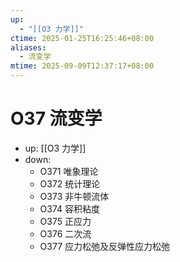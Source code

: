 ```yaml
---
up:
  - "[[O3 力学]]"
ctime: 2025-01-25T16:25:46+08:00
aliases:
  - 流变学
mtime: 2025-09-09T12:37:17+08:00
---
```


# O37 流变学

- up: [[O3 力学]]
- down:	
	- O371 唯象理论
	- O372 统计理论
	- O373 非牛顿流体
	- O374 容积粘度
	- O375 正应力
	- O376 二次流
	- O377 应力松弛及反弹性应力松弛
	

